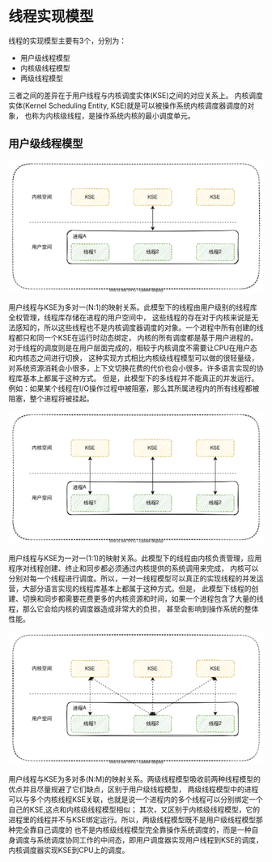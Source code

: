 # 线程实现模型
线程的实现模型主要有3个，分别为：
- 用户级线程模型
- 内核级线程模型
- 两级线程模型

三者之间的差异在于用户线程与内核调度实体(KSE)之间的对应关系上。
内核调度实体(Kernel Scheduling Entity, KSE)就是可以被操作系统内核调度器调度的对象，
也称为内核级线程，是操作系统内核的最小调度单元。

## 用户级线程模型
![alt text](https://github.com/smartfly/doc/blob/master/pic/线程模型-用户级线程模型.svg?raw=true)

用户线程与KSE为多对一(N:1)的映射关系。此模型下的线程由用户级别的线程库全权管理，线程库存储在进程的用户空间中，
这些线程的存在对于内核来说是无法感知的，所以这些线程也不是内核调度器调度的对象。一个进程中所有创建的线程都只和同一个KSE在运行时动态绑定，
内核的所有调度都是基于用户进程的。对于线程的调度则是在用户层面完成的，相较于内核调度不需要让CPU在用户态和内核态之间进行切换，
这种实现方式相比内核级线程模型可以做的很轻量级，对系统资源消耗会小很多，上下文切换花费的代价也会小很多。许多语言实现的协程库基本上都属于这种方式。
但是，此模型下的多线程并不能真正的并发运行。例如：如果某个线程在I/O操作过程中被阻塞，那么其所属进程内的所有线程都被阻塞，整个进程将被挂起。

![内核级线程模型](https://github.com/smartfly/doc/blob/master/pic/线程模型-内核级线程模型.svg?raw=true)

用户线程与KSE为一对一(1:1)的映射关系。此模型下的线程由内核负责管理，应用程序对线程创建、终止和同步都必须通过内核提供的系统调用来完成，
内核可以分别对每一个线程进行调度。所以，一对一线程模型可以真正的实现线程的并发运营，大部分语言实现的线程库基本上都属于这种方式。但是，
此模型下线程的创建、切换和同步都需要花费更多的内核资源和时间，如果一个进程包含了大量的线程，那么它会给内核的调度器造成非常大的负担，
甚至会影响到操作系统的整体性能。

![两级线程模型](https://github.com/smartfly/doc/blob/master/pic/线程模型-两级线程模型.svg?raw=true)

用户线程与KSE为多对多(N:M)的映射关系。两级线程模型吸收前两种线程模型的优点并且尽量规避了它们缺点，区别于用户级线程模型，
两级线程模型中的进程可以与多个内核线程KSE关联，也就是说一个进程内的多个线程可以分别绑定一个自己的KSE,这点和内核级线程模型相似；
其次，又区别于内核级线程模型，它的进程里的线程并不与KSE绑定运行。所以，两级线程模型既不是用户级线程模型那种完全靠自己调度的
也不是内核级线程模型完全靠操作系统调度的，而是一种自身调度与系统调度协同工作的中间态，即用户调度器实现用户线程到KSE的调度，
内核调度器实现KSE到CPU上的调度。
